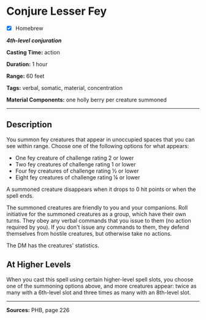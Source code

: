 # Conjure Lesser Fey

- [x] Homebrew

***4th-level conjuration***

**Casting Time:** action

**Duration:** 1 hour

**Range:** 60 feet

**Tags:** verbal, somatic, material, concentration

**Material Components:** one holly berry per creature summoned

---

## Description
You summon fey creatures that appear in unoccupied spaces that you can see within range.
Choose one of the following options for what appears:
- One fey creature of challenge rating 2 or lower
- Two fey creatures of challenge rating 1 or lower
- Four fey creatures of challenge rating &frac12; or lower
- Eight fey creatures of challenge rating &frac14; or lower

A summoned creature disappears when it drops to 0 hit points or when the spell ends.

The summoned creatures are friendly to you and your companions.
Roll initiative for the summoned creatures as a group, which have their own turns.
They obey any verbal commands that you issue to them (no action required by you).
If you don't issue any commands to them, they defend themselves from hostile creatures, but otherwise take no actions.

The DM has the creatures' statistics.

## At Higher Levels
When you cast this spell using certain higher-level spell slots, you choose one of the summoning options above, and more creatures appear: twice as many with a 6th-level slot and three times as many with an 8th-level slot.

---

**Sources:** PHB, page 226
